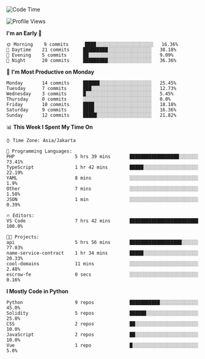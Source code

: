 <!--START_SECTION:waka-->
![Code Time](http://img.shields.io/badge/Code%20Time-1%2C206%20hrs%201%20min-blue)

![Profile Views](http://img.shields.io/badge/Profile%20Views-0-blue)

**I'm an Early 🐤** 

```text
🌞 Morning    9 commits      ████░░░░░░░░░░░░░░░░░░░░░   16.36% 
🌆 Daytime    21 commits     █████████░░░░░░░░░░░░░░░░   38.18% 
🌃 Evening    5 commits      ██░░░░░░░░░░░░░░░░░░░░░░░   9.09% 
🌙 Night      20 commits     █████████░░░░░░░░░░░░░░░░   36.36%

```
📅 **I'm Most Productive on Monday** 

```text
Monday       14 commits     ██████░░░░░░░░░░░░░░░░░░░   25.45% 
Tuesday      7 commits      ███░░░░░░░░░░░░░░░░░░░░░░   12.73% 
Wednesday    3 commits      █░░░░░░░░░░░░░░░░░░░░░░░░   5.45% 
Thursday     0 commits      ░░░░░░░░░░░░░░░░░░░░░░░░░   0.0% 
Friday       10 commits     ████░░░░░░░░░░░░░░░░░░░░░   18.18% 
Saturday     9 commits      ████░░░░░░░░░░░░░░░░░░░░░   16.36% 
Sunday       12 commits     █████░░░░░░░░░░░░░░░░░░░░   21.82%

```


📊 **This Week I Spent My Time On** 

```text
⌚︎ Time Zone: Asia/Jakarta

💬 Programming Languages: 
PHP                      5 hrs 39 mins       ██████████████████░░░░░░░   73.41% 
TypeScript               1 hr 42 mins        █████░░░░░░░░░░░░░░░░░░░░   22.19% 
YAML                     8 mins              ░░░░░░░░░░░░░░░░░░░░░░░░░   1.9% 
Other                    7 mins              ░░░░░░░░░░░░░░░░░░░░░░░░░   1.58% 
JSON                     1 min               ░░░░░░░░░░░░░░░░░░░░░░░░░   0.39%

🔥 Editors: 
VS Code                  7 hrs 42 mins       █████████████████████████   100.0%

🐱‍💻 Projects: 
api                      5 hrs 56 mins       ███████████████████░░░░░░   77.03% 
name-service-contract    1 hr 34 mins        █████░░░░░░░░░░░░░░░░░░░░   20.33% 
cool-domains             11 mins             ░░░░░░░░░░░░░░░░░░░░░░░░░   2.48% 
escrow-fe                0 secs              ░░░░░░░░░░░░░░░░░░░░░░░░░   0.16%

```

**I Mostly Code in Python** 

```text
Python                   9 repos             ███████████░░░░░░░░░░░░░░   45.0% 
Solidity                 5 repos             ██████░░░░░░░░░░░░░░░░░░░   25.0% 
CSS                      2 repos             ██░░░░░░░░░░░░░░░░░░░░░░░   10.0% 
JavaScript               2 repos             ██░░░░░░░░░░░░░░░░░░░░░░░   10.0% 
Vue                      1 repo              █░░░░░░░░░░░░░░░░░░░░░░░░   5.0%

```



<!--END_SECTION:waka-->
